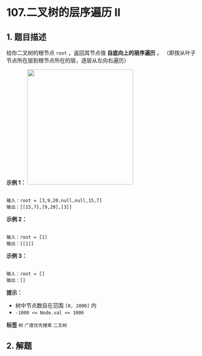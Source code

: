 # 107.二叉树的层序遍历 II

## 1. 题目描述

给你二叉树的根节点 `root` ，返回其节点值 **自底向上的层序遍历** 。 （即按从叶子节点所在层到根节点所在的层，逐层从左向右遍历）

 

 **示例 1：** 
<img alt="" src="https://assets.leetcode.com/uploads/2021/02/19/tree1.jpg" style="width: 277px; height: 302px;" />
```

输入：root = [3,9,20,null,null,15,7]
输出：[[15,7],[9,20],[3]]

```
 **示例 2：** 

```

输入：root = [1]
输出：[[1]]

```
 **示例 3：** 

```

输入：root = []
输出：[]

```
 

 **提示：** 
- 树中节点数目在范围 `[0, 2000]` 内
-  `-1000 <= Node.val <= 1000` 
 
**标签**
`树` `广度优先搜索` `二叉树` 


## 2. 解题

